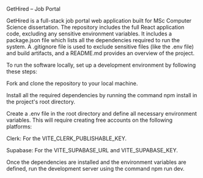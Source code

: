 GetHired – Job Portal

GetHired is a full-stack job portal web application built for MSc Computer Science dissertation.
The repository includes the full React application code, excluding any sensitive environment variables. It includes a package.json file which lists all the dependencies required to run the system. A .gitignore file is used to exclude sensitive files (like the .env file) and build artifacts, and a README.md provides an overview of the project.

To run the software locally, set up a development environment by following these steps:

Fork and clone the repository to your local machine.

Install all the required dependencies by running the command npm install in the project's root directory.

Create a .env file in the root directory and define all necessary environment variables. This will require creating free accounts on the following platforms:

Clerk: For the VITE_CLERK_PUBLISHABLE_KEY.

Supabase: For the VITE_SUPABASE_URL and VITE_SUPABASE_KEY.

Once the dependencies are installed and the environment variables are defined, run the development server using the command npm run dev.

